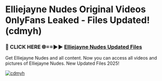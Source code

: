 # Elliejayne Nudes Original Videos 0nlyFans Leaked - Files Updated! (cdmyh)

<h3>🔴 CLICK HERE 🌐==►► <a href="https://tinyurl.com/y5r63du9" rel="nofollow">Elliejayne Nudes Updated Files</a></h3>

Get Elliejayne Nudes and all content. Now you can access all videos and pictures of Elliejayne Nudes. New Updated Files 2025!

[![cdmyh](https://i.imgur.com/UVo9nyh.gif)](https://tinyurl.com/y5r63du9)